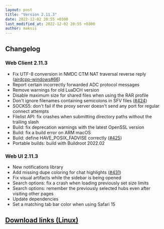 ```yaml
---
layout: post
title: "Version 2.11.3"
date: 2022-12-02 20:55 +0300
last_modified_at: 2022-12-02 20:55 +0300
author: maksis
---
```


<!--more-->

## Changelog

### Web Client 2.11.3

- Fix UTF-8 conversion in NMDC CTM NAT traversal reverse reply ([airdcpp-windows#66](https://github.com/airdcpp/airdcpp-windows/pull/66))
- Report certain incorrectly forwarded ADC protocol messages
- Remove warnings for old LuaDCH version
- Disable maximum size for shared files when using the RAR profile
- Don't ignore filenames containing semicolons in SFV files ([#424](https://github.com/airdcpp-web/airdcpp-webclient/issues/424))
- SOCKS5: don't fail if the proxy server doesn't send any port for regular connect attempts
- Filelist API: fix crashes when submitting directory paths without the trailing slash
- Build: fix deprecation warnings with the latest OpenSSL version
- Build: fix a build error on ARM macOS
- Build: define HAVE_POSIX_FADVISE correctly ([#425](https://github.com/airdcpp-web/airdcpp-webclient/issues/425))
- Portable builds: build with Buildroot 2022.02

### Web UI 2.11.3

- New notifications library
- Add missing dupe coloring for chat highlights ([#431](https://github.com/airdcpp-web/airdcpp-webclient/issues/431))
- Fix visual artifacts while the sidebar is being opened
- Search options: fix a crash when loading previously set size limits
- Search options: remember the previously selected hubs even after visiting other pages
- Update dependencies
- Set a matching tab bar color when using Safari 15

## [Download links (Linux)](/docs/installation/linux-binaries.html)
